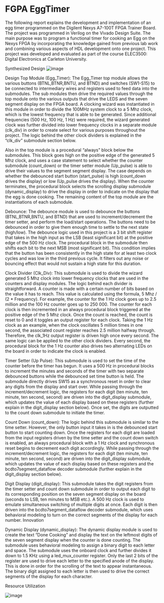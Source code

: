 # FGPA EggTimer
The following report explains the development and implementation of an egg timer programmed on the
Digilent Nexys A7-100T FPGA Trainer Board. The project was programmed in Verilog on the Vivado
Design Suite. The main purpose was to program a functional timer for cooking an Egg on the Nexys
FPGA by incorporating the knowledge gained from previous lab work and combining various aspects of
HDL development onto one project. This project was developed and evaluated as part of the course 
ELEC3500: Digital Electronics at Carleton University.

Synthesized Design
![image](https://github.com/tahirtwsf/Eggs_Timer/assets/57810533/3bda8dc0-df58-4220-a42c-5303c0763f39)

Design
Top Module (Egg_Timer):
The Egg_Timer top module allows the various buttons (BTNL,BTNR,BNTU, and BTND) and switches
(SW1-S15) to be connected to intermediary wires and registers used to feed data into the submodules. The
sub modules then drive the required values through the top module onto the various outputs that drive the
LEDS and the seven segment display on the FPGA board.
A clocking wizard was instantiated in this module in order to divide the 100MHz system clock to
a 5 Mhz clock, which is the lowest frequency that is able to be generated. Since additional frequencies
(500 Hz, 100 Hz, 1 Hz) were required, the wizard generated clock was further divided into lower
frequency clocks in a separate module (clk_div) in order to create select for various purposes throughout
the project. The logic behind the other clock dividers is explained in the “clk_div” submodule section
below.

Also in the top module is a procedural “always” block below the submodules. This block goes
high on the positive edge of the generated 5 Mhz clock, and uses a case statement to select whether the
counter submodule (count_down) or the timer setter module (Up_pulse) is able to drive their values to the
segment segment display. The case depends on whether the debounced start button (start_pulse) is high
(count_down drives the display) or low (Up_pulse drives the display). When the counter terminates, the
procedural block selects the scrolling display submodule (dynamic_display) to drive the display in order
to indicate on the display that the egg is done cooking.
The remaining content of the top module are the instantiations of each submodule.

Debounce:
The debounce module is used to debounce the buttons (BTNL,BTNR,BNTU, and BTND) that are used to
increment/decrement the timer setter, and perform the load/start operations. The buttons need to be
debounced in order to give them enough time to settle to the next state (high/low). The debounce logic
used in this project is a 3 bit shift register that takes in the high input as the LSB (least significant bit) at
the positive edge of the 500 Hz clock. The procedural block in the submodule then shifts each bit to the
next MSB (most significant bit). This condition implies that the button has been consistently in the high
state for at least two clock cycles and was low in the third previous cycle. It filters out any noise or
bouncing effect that would not sustain a high state for this duration.

Clock Divider (Clk_Div):
This submodule is used to divide the wizard generated 5 Mhz clock into lower frequency clocks
that are used in the counters and display modules. The logic behind each divider is straightforward. A
counter is made with a certain number of bits based on the value it has to reach. This value is calculated
using the formula, 5 Mhz / (2 * Frequency). For example, the counter for the 1 Hz clock goes up to 2.5
million and the 100 Hz counter goes up to 250 000. The counter for each clock is then incremented in an
always procedural block triggered at the positive edge of the 5 Mhz clock. Once the count is reached, the
count is reset to 0 and it toggles an output register for each clock. Taking the 1 Hz clock as an example,
when the clock oscillates 5 million times in one second, the associated count register reaches 2.5 million
halfway through. Therefore, the clk_1Hz output register is driven high once every second. The same logic
can be applied to the other clock dividers. Every second, the procedural block for the 1 Hz counter also
drives two alternating LEDs on the board in order to indicate the clock is enabled.

Timer Setter (Up Pulse):
This submodule is used to set the time of the counter before the timer has begun. It uses a 500 Hz
in procedural blocks to increment the minutes and seconds of the timer with two separate debounced
buttons while the debounced set time button is held. The submodule directly drives SW15 as a
synchronous reset in order to clear any digits from the display and start over. While passing through the
increment/decrement logic, the registers for each digit (ten minute, ten minute, ten second, second) are
driven into the digit_display submodule, which updates the value of each display based on these registers
(further explain in the digit_display section below). Once set, the digits are outputted to the count down
submodule to initiate the timer.

Count Down (count_down):
The logic behind this submodule is similar to the time setter. However, the only button input it
takes in is the debounced start button to start counting down. Once the registers for each digit are loaded
from the input registers driven by the time setter and the count down switch is enabled, an always
procedural block with a 1 Hz clock and synchronous reset begins to decrement each digit accordingly.
While passing through the increment/decrement logic, the registers for each digit (ten minute, ten minute,
ten second, second) are driven into the digit_display submodule, which updates the value of each display
based on these registers and the bcdto7segment_dataflow decoder submodule (further explain in the
digit_display section below).

Digit Display (digit_display):
This submodule takes the digit registers from the timer setter and count down submodule in order
to output each digit to its corresponding position on the seven segment display on the board (seconds to
LSB, ten minutes to MSB etc.). A 500 Hz clock is used to emulate simultaneous switching of multiple
digits at once. Each digit is then driven into the bcdto7segment_dataflow decoder submodule, which uses
behavioral modeling to turn on the correct segments of the display for each number.
Innovation

Dynamic Display (dynamic_display):
The dynamic display module is used to create the text “Done Cooking” and display the text on the
leftmost digits of the seven segment display when the counter is done counting. The submodule uses
behavioral modeling to assign a binary digit to each letter and space. The submodule uses the onboard
clock and further divides it down to 1.5 KHz using a led_mux_counter register. Only the last 2 bits of the
register are used to drive each letter to the specified anode of the display. This is done in order for the
scrolling of the text to appear instantaneous. The binary digit assigned to each letter is then used to drive
the correct segments of the display for each character.

Resource Utilization

![image](https://github.com/tahirtwsf/Eggs_Timer/assets/57810533/ea0858a5-58a5-4ba7-8df3-46cbe30c1f92)

